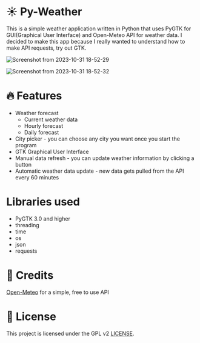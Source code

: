 # ☀️ Py-Weather

This is a simple weather application written in Python that uses PyGTK for GUI(Graphical User Interface) and Open-Meteo API for weather data. I decided to make this app because I really wanted to understand how to make API requests, try out GTK.

![Screenshot from 2023-10-31 18-52-29](https://github.com/Edveika/Py-Weather/assets/113787144/f988ce9c-4600-478c-be3b-9a3b2367c7f2)

![Screenshot from 2023-10-31 18-52-32](https://github.com/Edveika/Py-Weather/assets/113787144/e8045d65-79c4-4085-9eb7-af6540711270)

# 🔥 Features
* Weather forecast
  * Current weather data
  * Hourly forecast
  * Daily forecast
* City picker - you can choose any city you want once you start the program
* GTK Graphical User Interface
* Manual data refresh - you can update weather information by clicking a button
* Automatic weather data update - new data gets pulled from the API every 60 minutes

# Libraries used

* PyGTK 3.0 and higher
* threading
* time
* os
* json
* requests

# 🤝 Credits

[Open-Meteo](https://open-meteo.com) for a simple, free to use API

# 📜 License

This project is licensed under the GPL v2 [LICENSE](LICENSE).
